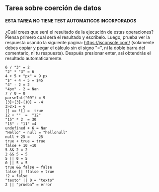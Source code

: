 ## Tarea sobre coerción de datos

#### ESTA TAREA NO TIENE TEST AUTOMATICOS INCORPORADOS

¿Cuál crees que será el resultado de la ejecución de estas operaciones? Piensa primero cual será el resultado y escribelo. 
Luego, prueba ver la respuesta usando la siguiente pagina: https://jsconsole.com/ (solamente debes copiar y pegar el cálculo sin el signo "=", 
ni la doble barra del comentario, ni tu respuesta). Después presionar enter, así obtendrás el resultado automaticamente.

```
6 / "3" = 2 
"2" * "3" = 6
4 + 5 + "px" = 9 px
"$" + 4 + 5 = $45
"4" - 2 = 2
"4px" - 2 = Nan
7 / 0 = 0
parseInt("09") = 9
[3]+[3]-[10] = -4
3>2>1 = y
[] == ![] =  true
12 + ""  =  "12"
"15" * 2  = 30
"15" - "11" =4
undefined + 6 = Nan
"Hello" + null = "hellonull"
null + 25 =    25
true + true = true
false + 10 =10
5 && 2 = 2
2 && 5 = 5
5 || 0 = 5
0 || 5 = 5
true && false = false
false || !false = true
!2 = false
"texto" || 0 = "texto"
2 || "prueba“ = error
```
